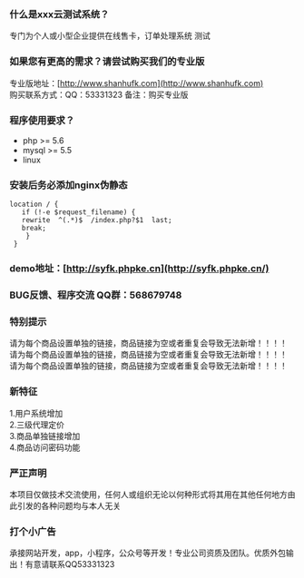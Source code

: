 ### 什么是xxx云测试系统？
专门为个人或小型企业提供在线售卡，订单处理系统 测试

### 如果您有更高的需求？请尝试购买我们的专业版
专业版地址：[http://www.shanhufk.com](http://www.shanhufk.com)  
购买联系方式：QQ：53331323  备注：购买专业版    

### 程序使用要求？
* php >= 5.6
* mysql >= 5.5
* linux

### 安装后务必添加nginx伪静态
```
location / {
   if (!-e $request_filename) {
   rewrite  ^(.*)$  /index.php?$1  last;
   break;
    }
 }

```

### demo地址：[http://syfk.phpke.cn](http://syfk.phpke.cn/)

### BUG反馈、程序交流 QQ群：568679748

### 特别提示
请为每个商品设置单独的链接，商品链接为空或者重复会导致无法新增！！！！     
请为每个商品设置单独的链接，商品链接为空或者重复会导致无法新增！！！！     
请为每个商品设置单独的链接，商品链接为空或者重复会导致无法新增！！！！     

### 新特征
1.用户系统增加    
2.三级代理定价    
3.商品单独链接增加  
4.商品访问密码功能



### 严正声明
本项目仅做技术交流使用，任何人或组织无论以何种形式将其用在其他任何地方由此引发的各种问题均与本人无关

### 打个小广告

承接网站开发，app，小程序，公众号等开发！专业公司资质及团队。优质外包输出！有意请联系QQ53331323


